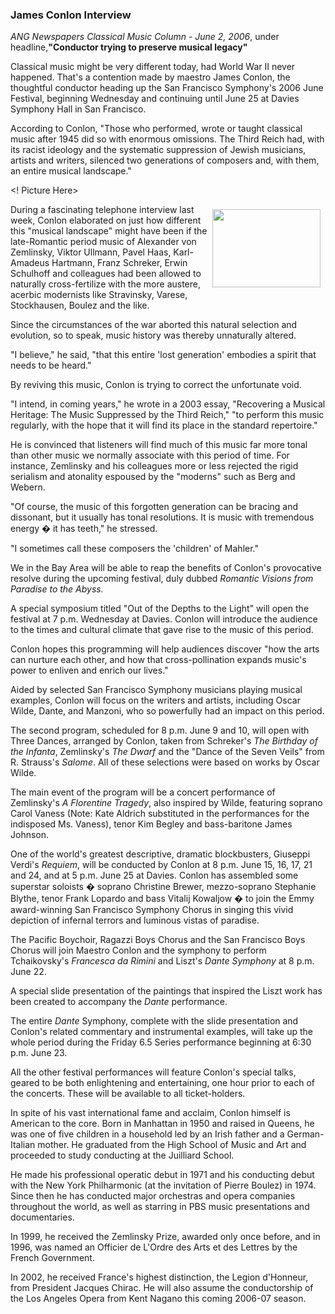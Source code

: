 <!-- MAIN TABLE -->
<tr class="table_main" >
<td class="td_center" valign="top">



<!-- PAGE TITLE -->


<h3>James Conlon Interview</h3>
<p></p>



<!-- NEWSPAPER TITLE AND DATE -->
<i>ANG Newspapers Classical Music Column - June 2, 2006</i>,
under 
headline,<b>"Conductor trying to preserve musical legacy"</b>
<p></p>
<p></p>


Classical music might be very different today, had World War II never happened. 
That's a contention made by maestro James Conlon, the thoughtful conductor heading up the San Francisco Symphony's 2006 June Festival, beginning Wednesday and continuing until June 25 at Davies Symphony Hall in San Francisco. <p></p>

According to Conlon, "Those who performed, wrote or taught classical music after 1945 did so with enormous omissions. The Third Reich had, with its racist ideology and the systematic suppression of Jewish musicians, artists and writers, silenced two generations of composers and, with them, an entire musical landscape." <p></p>
<! Picture Here> 

<img height=125 hspace=8 
      src="images/james_conlon_conducting.jpg" width=173 
      align=right vspace=8 /> 



During a fascinating telephone interview last week, Conlon elaborated on just how different this "musical landscape" might have been if the late-Romantic period music of Alexander von Zemlinsky, Viktor Ullmann, Pavel Haas, Karl-Amadeus Hartmann, Franz Schreker, Erwin Schulhoff and colleagues had been allowed to naturally cross-fertilize with the more austere, acerbic modernists like Stravinsky, Varese, Stockhausen, Boulez and the like. <p></p>

Since the circumstances of the war aborted this natural selection and evolution, so to speak, music history was thereby unnaturally altered. <p></p>

"I believe," he said, "that this entire 'lost generation' embodies a spirit that needs to be heard."

By reviving this music, Conlon is trying to correct the unfortunate void.<p></p> 

"I intend, in coming years," he wrote in a 2003 essay, "Recovering a Musical Heritage: The Music Suppressed by the Third Reich," "to perform this music regularly, with the hope that it will find its place in the standard repertoire." <p></p>

He is convinced that listeners will find much of this music far more tonal than other music we normally associate with this period of time. For instance, Zemlinsky and his colleagues more or less rejected the rigid serialism and atonality espoused by the "moderns" such as Berg and Webern.<p></p> 

"Of course, the music of this forgotten generation can be bracing and dissonant, but it usually has tonal resolutions. It is music with tremendous energy � it has teeth," he stressed.<p></p> 

"I sometimes call these composers the 'children' of Mahler." <p></p>

We in the Bay Area will be able to reap the benefits of Conlon's provocative resolve during the upcoming festival, duly dubbed <i>Romantic Visions from Paradise to the Abyss.</i> 

A special symposium titled "Out of the Depths to the Light" will open the festival at 7 p.m. Wednesday at Davies. Conlon will introduce the audience to the times and cultural climate that gave rise to the music of this period. <p></p>

Conlon hopes this programming will help audiences discover "how the arts can nurture each other, and how that cross-pollination expands music's power to enliven and enrich our lives." <p></p>

Aided by selected San Francisco Symphony musicians playing musical examples, Conlon will focus on the writers and artists, including Oscar Wilde, Dante, and Manzoni, who so powerfully had an impact on this period. <p></p>

The second program, scheduled for 8 p.m. June 9 and 10, will open with Three Dances, arranged by Conlon, taken from Schreker's <i>The Birthday of the Infanta</i>, Zemlinsky's <i>The Dwarf</i> and the "Dance of the Seven Veils" from R. Strauss's <i>Salome</i>. All of these selections were based on works by Oscar Wilde. <p></p>

The main event of the program will be a concert performance of Zemlinsky's <i>A 
Florentine Tragedy</i>, also inspired by Wilde, featuring soprano Carol Vaness (Note: Kate Aldrich substituted in the performances for the indisposed Ms. Vaness), tenor Kim Begley and bass-baritone James Johnson. <p></p>

One of the world's greatest descriptive, dramatic blockbusters, Giuseppi Verdi's <i>Requiem</i>, will be conducted by Conlon at 8 p.m. June 15, 16, 17, 21 and 24, and at 5 p.m. June 25 at Davies. Conlon has assembled some superstar soloists � soprano Christine Brewer, mezzo-soprano Stephanie Blythe, tenor Frank Lopardo and bass Vitalij Kowaljow � to join the Emmy award-winning San Francisco Symphony Chorus in singing this vivid depiction of infernal terrors and luminous vistas of paradise.<p></p> 

The Pacific Boychoir, Ragazzi Boys Chorus and the San Francisco Boys Chorus will join Maestro Conlon and the symphony to perform Tchaikovsky's <i>Francesca da Rimini</i> and Liszt's <i>Dante Symphony</i> at 8 p.m. June 22. <p></p>

A special slide presentation of the paintings that inspired the Liszt work has been created to accompany the <i>Dante</i> performance. 

The entire <i>Dante</i> Symphony, complete with the slide presentation and Conlon's related commentary and instrumental examples, will take up the whole period during the Friday 6.5 Series performance beginning at 6:30 p.m. June 23. 

All the other festival performances will feature Conlon's special talks, geared to be both enlightening and entertaining, one hour prior to each of the concerts. These will be available to all ticket-holders. <p></p>

In spite of his vast international fame and acclaim, Conlon himself is American to the core. Born in Manhattan in 1950 and raised in Queens, he was one of five children in a household led by an Irish father and a German-Italian mother. He graduated from the High School of Music and Art and proceeded to study conducting at the Juilliard School. <p></p>

He made his professional operatic debut in 1971 and his conducting debut with the New York Philharmonic (at the invitation of Pierre Boulez) in 1974. Since then he has conducted major orchestras and opera companies throughout the world, as well as starring in PBS music presentations and documentaries. <p></p> 

In 1999, he received the Zemlinsky Prize, awarded only once before, and in 1996, was named an Officier de L'Ordre des Arts et des Lettres by the French Government. 

In 2002, he received France's highest distinction, the Legion d'Honneur, from President Jacques Chirac. He will also assume the conductorship of the Los Angeles Opera from Kent Nagano this coming 2006-07 season. <p></p>

 <p></p>

<!-- LEFT TO RIGHT CELL CHANGE -->
</td><td class="td_right">


</p>

</td></tr></table>


</td></tr></table>
</td></tr></table>

<br /><br />


<img src="images/btn_articles_on.gif" height="1" width="1" />
<img src="images/btn_casestudies_on.gif" height="1" width="1" />
<img src="images/btn_cheryl_on.gif" height="1" width="1" />
<img src="images/btn_cheryl_p_on.gif" height="1" width="1" />
<img src="images/btn_clients_on.gif" height="1" width="1" />
<img src="images/btn_contact_on.gif" height="1" width="1" />
<img src="images/btn_history_on.gif" height="1" width="1" />
<img src="images/btn_home_on.gif" height="1" width="1" />
<img src="images/btn_interviews_on.gif" height="1" width="1" />
<img src="images/btn_resume_on.gif" height="1" width="1" />
<img src="images/btn_reviews_on.gif" height="1" width="1" />
<img src="images/btn_services_on.gif" height="1" width="1" />
<img src="images/btn_warner_on.gif" height="1" width="1" />
<img src="images/btn_warner_p_on.gif" height="1" width="1" />

<!-- EXTERNAL LINKS -->
<div style="position: absolute; top: -20px; left: -20px;">
<a href="http://www.dunningmarketing.com">.</a>
<a href="http://www.witnessamerica.com">.</a>
<a href="http://www.witnessamerica.com/camcorders">.</a>
<a href="http://www.ksql.com">.</a>
<a href="http://www.ascendaviation.com">.</a>
<a href="http://www.echovalleysupply.com">.</a>
<a href="http://www.northworks.net">.</a>
<a href="http://www.attainia.com">.</a>
<a href="http://www.briandunning.com">.</a>
</div>
<!-- END EXTERNAL LINKS -->

</body>
</html>
